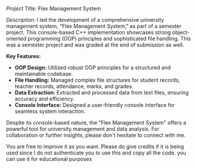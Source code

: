 

*Project Title:* Flex Management System

*Description:*
I led the development of a comprehensive university management system, "Flex Management System," as part of a semester project. This console-based C++ implementation showcases strong object-oriented programming (OOP) principles and sophisticated file handling. This was a semester project and was graded at the end of submission as well. 

**Key Features:**
- **OOP Design:** Utilized robust OOP principles for a structured and maintainable codebase.
- **File Handling:** Managed complex file structures for student records, teacher records, attendance, marks, and grades.
- **Data Extraction:** Extracted and processed data from text files, ensuring accuracy and efficiency.
- **Console Interface:** Designed a user-friendly console interface for seamless system interaction.

Despite its console-based nature, the "Flex Management System" offers a powerful tool for university management and data analysis. For collaboration or further insights, please don't hesitate to connect with me.

You are free to improve it as you want. Please do give credits if it is being used since I do not authenticate you to use this and copy all the code. you can use it  for educational purposes
